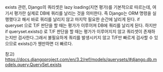 exists 관련, Django의 쿼리셋은 lazy loading(지연 평가)를 기본적으로 따르는데, 여기서 평가란 실제로 DB에 쿼리를 날리는 것을 의미한다. 즉 Django는 ORM 명령을 실행했다고 해서 바로 쿼리를 날리지 않고 마지막 필요한 순간에 날리게 된다.
​if queryset 으로 T/F 판단을 할 때는 평가가 이루어져 DB에 쿼리를 날리게 된다. 하지만 if queryset.exists() 로 T/F 판단을 할 때는 평가가 이루어지지 않고 쿼리셋이 존재하는지만 검사한다.그래서 불필요하게 쿼리를 발생시키지 않고 T/F만 빠르게 검사할 수 있으므로 exists()가 웬만하면 더 빠르다.

​참고) https://docs.djangoproject.com/en/3.2/ref/models/querysets/#django.db.models.query.QuerySet.exists